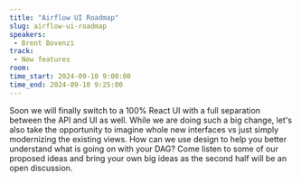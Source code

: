 ```yaml
---
title: "Airflow UI Roadmap"
slug: airflow-ui-roadmap
speakers:
 - Brent Bovenzi
track:
 - New features
room: 
time_start: 2024-09-10 9:00:00
time_end: 2024-09-10 9:25:00
---
```


Soon we will finally switch to a 100% React UI with a full separation between the API and UI as well. While we are doing such a big change, let's also take the opportunity to imagine whole new interfaces vs just simply modernizing the existing views. How can we use design to help you better understand what is going on with your DAG?
Come listen to some of our proposed ideas and bring your own big ideas as the second half will be an open discussion.